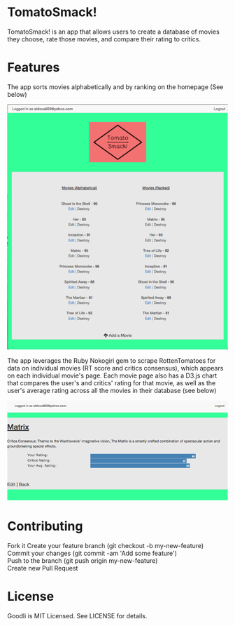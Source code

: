 # TomatoSmack!

TomatoSmack! is an app that allows users to create a database of movies they choose, rate those movies, and compare their rating to critics.

# Features

The app sorts movies alphabetically and by ranking on the homepage (See below) 

![Alt text](/app/assets/images/Homescreen.png)

The app leverages the Ruby Nokogiri gem to scrape RottenTomatoes for data on individual movies (RT score and critics consensus), which appears on each individual movie's page. Each movie page also has a D3.js chart that compares the user's and critics' rating for that movie, as well as the user's average rating across all the movies in their database (see below)

![Alt text](/app/assets/images/Moviefile.png)

# Contributing

Fork it Create your feature branch (git checkout -b my-new-feature)
<br />
Commit your changes (git commit -am 'Add some feature')
<br />
Push to the branch (git push origin my-new-feature)
<br />
Create new Pull Request

# License

Goodli is MIT Licensed. See LICENSE for details.
